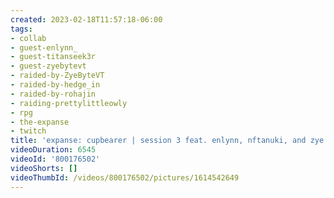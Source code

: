 ```yaml
---
created: 2023-02-18T11:57:18-06:00
tags:
- collab
- guest-enlynn_
- guest-titanseek3r
- guest-zyebytevt
- raided-by-ZyeByteVT
- raided-by-hedge_in
- raided-by-rohajin
- raiding-prettylittleowly
- rpg
- the-expanse
- twitch
title: 'expanse: cupbearer | session 3 feat. enlynn, nftanuki, and zye!'
videoDuration: 6545
videoId: '800176502'
videoShorts: []
videoThumbId: /videos/800176502/pictures/1614542649
---
```

